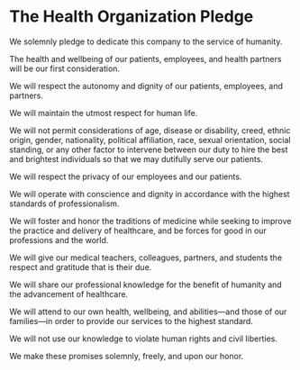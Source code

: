# The Health Organization Pledge

We solemnly pledge to dedicate this company to the service of humanity.

The health and wellbeing of our patients, employees, and health partners will be our first consideration. 

We will respect the autonomy and dignity of our patients, employees, and partners.

We will maintain the utmost respect for human life.

We will not permit considerations of age, disease or disability, creed, ethnic origin, gender, nationality, political affiliation, race, sexual orientation, social standing, or any other factor to intervene between our duty to hire the best and brightest individuals so that we may dutifully serve our patients.

We will respect the privacy of our employees and our patients.

We will operate with conscience and dignity in accordance with the highest standards of professionalism.

We will foster and honor the traditions of medicine while seeking to improve the practice and delivery of healthcare, and be forces for good in our professions and the world.

We will give our medical teachers, colleagues, partners, and students the respect and gratitude that is their due.

We will share our professional knowledge for the benefit of humanity and the advancement of healthcare.

We will attend to our own health, wellbeing, and abilities—and those of our families—in order to provide our services to the highest standard.

We will not use our knowledge to violate human rights and civil liberties.

We make these promises solemnly, freely, and upon our honor.
